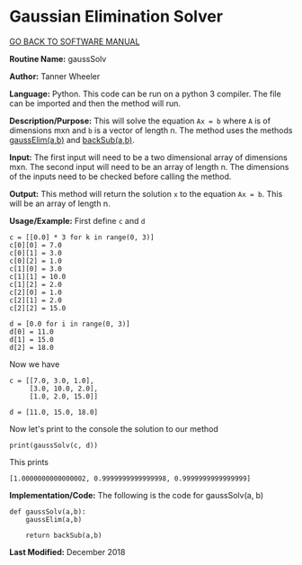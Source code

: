 # Gaussian Elimination Solver

[GO BACK TO SOFTWARE MANUAL](https://tannerwheeler.github.io/math4610/softwareManual/softwareManual)

**Routine Name:** gaussSolv

**Author:** Tanner Wheeler

**Language:** Python. This code can be run on a python 3 compiler. The file can be imported and then the method will run.

**Description/Purpose:** This will solve the equation `Ax = b` where `A` is of dimensions mxn and `b` is a vector of length n.  The method uses the methods [gaussElim(a,b)](https://tannerwheeler.github.io/math4610/softwareManual/hw4/gaussElim) and [backSub(a,b)](https://tannerwheeler.github.io/math4610/softwareManual/hw4/backSub).

**Input:** The first input will need to be a two dimensional array of dimensions mxn.  The second input will need to be an array of length n.  The dimensions of the inputs need to be checked before calling the method.

**Output:** This method will return the solution `x` to the equation `Ax = b`.  This will be an array of length n.

**Usage/Example:**
First define `c` and `d`
```
c = [[0.0] * 3 for k in range(0, 3)]
c[0][0] = 7.0
c[0][1] = 3.0
c[0][2] = 1.0
c[1][0] = 3.0
c[1][1] = 10.0
c[1][2] = 2.0
c[2][0] = 1.0
c[2][1] = 2.0
c[2][2] = 15.0

d = [0.0 for i in range(0, 3)]
d[0] = 11.0
d[1] = 15.0
d[2] = 18.0
```
Now we have
```
c = [[7.0, 3.0, 1.0],
     [3.0, 10.0, 2.0],
     [1.0, 2.0, 15.0]]

d = [11.0, 15.0, 18.0]
```
Now let's print to the console the solution to our method
```
print(gaussSolv(c, d))
```
This prints
```
[1.0000000000000002, 0.9999999999999998, 0.9999999999999999]
```


**Implementation/Code:** The following is the code for gaussSolv(a, b)
```
def gaussSolv(a,b):
    gaussElim(a,b)
    
    return backSub(a,b)
```

**Last Modified:** December 2018

